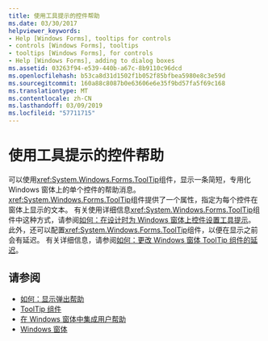 ```yaml
---
title: 使用工具提示的控件帮助
ms.date: 03/30/2017
helpviewer_keywords:
- Help [Windows Forms], tooltips for controls
- controls [Windows Forms], tooltips
- tooltips [Windows Forms], for controls
- Help [Windows Forms], adding to dialog boxes
ms.assetid: 03263f94-e539-440b-a67c-8b9110c96dcd
ms.openlocfilehash: b53ca8d31d1502f1b052f85bfbea5980e8c3e59d
ms.sourcegitcommit: 160a88c8087b0e63606e6e35f9bd57fa5f69c168
ms.translationtype: MT
ms.contentlocale: zh-CN
ms.lasthandoff: 03/09/2019
ms.locfileid: "57711715"
---
```

# <a name="control-help-using-tooltips"></a>使用工具提示的控件帮助
可以使用<xref:System.Windows.Forms.ToolTip>组件，显示一条简短，专用化 Windows 窗体上的单个控件的帮助消息。 <xref:System.Windows.Forms.ToolTip>组件提供了一个属性，指定为每个控件在窗体上显示的文本。 有关使用详细信息<xref:System.Windows.Forms.ToolTip>组件中这种方式，请参阅[如何：在设计时为 Windows 窗体上控件设置工具提示](../controls/how-to-set-tooltips-for-controls-on-a-windows-form-at-design-time.md)。 此外，还可以配置<xref:System.Windows.Forms.ToolTip>组件，以便在显示之前会有延迟。 有关详细信息，请参阅[如何：更改 Windows 窗体 ToolTip 组件的延迟](../controls/how-to-change-the-delay-of-the-windows-forms-tooltip-component.md)。  
  
## <a name="see-also"></a>请参阅
- [如何：显示弹出帮助](how-to-display-pop-up-help.md)
- [ToolTip 组件](../controls/tooltip-component-windows-forms.md)
- [在 Windows 窗体中集成用户帮助](integrating-user-help-in-windows-forms.md)
- [Windows 窗体](../index.md)
